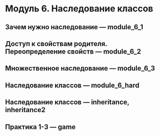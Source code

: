 # Модуль 6. Наследование классов  
## Зачем нужно наследование — module_6_1  
## Доступ к свойствам родителя. Переопределение свойств — module_6_2  
## Множественное наследование — module_6_3  
## Наследование классов — module_6_hard  
## Наследование классов — inheritance, inheritance2
## Практика 1-3 — game

